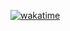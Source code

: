 [![wakatime](https://wakatime.com/badge/user/018b63aa-3f70-4175-ad13-057832bb24ca.svg)](https://wakatime.com/@018b63aa-3f70-4175-ad13-057832bb24ca)
